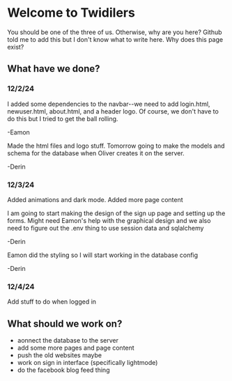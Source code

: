 # Welcome to Twidilers
You should be one of the three of us. Otherwise, why are you here?
Github told me to add this but I don't know what to write here.
Why does this page exist?

## What have we done?
### 12/2/24
I added some dependencies to the navbar--we need to add login.html, newuser.html, about.html, and a header logo. Of course, we don't have to do this but I tried to get the ball rolling.

-Eamon


Made the html files and logo stuff. Tomorrow going to make the models and schema for the database when Oliver creates it on the server.

-Derin

### 12/3/24
Added animations and dark mode. Added more page content

I am going to start making the design of the sign up page and setting up the forms. Might need Eamon's help with the graphical design and we also need to figure out the .env thing to use session data and sqlalchemy

-Derin

Eamon did the styling so I will start working in the database config

-Derin

### 12/4/24
Add stuff to do when logged in

## What should we work on?
* aonnect the database to the server
* add some more pages and page content
* push the old websites maybe
* work on sign in interface (specifically lightmode)
* do the facebook blog feed thing